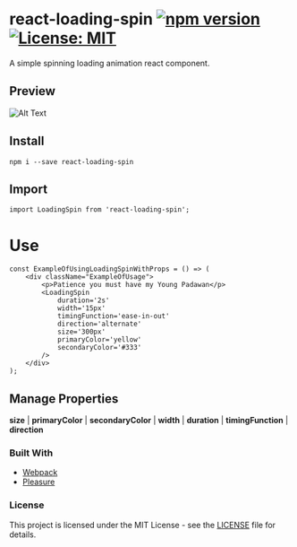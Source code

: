 # react-loading-spin [![npm version](https://badge.fury.io/js/react-loading-spin.svg)](https://badge.fury.io/js/react-loading-spin) [![License: MIT](https://img.shields.io/badge/License-MIT-green.svg)](https://opensource.org/licenses/MIT)
A simple spinning loading animation react component.


## Preview
![Alt Text](https://imgur.com/UaME3w9.gif)

## Install
```
npm i --save react-loading-spin
```

## Import
```
import LoadingSpin from 'react-loading-spin';
```

# Use
```
const ExampleOfUsingLoadingSpinWithProps = () => (
    <div className="ExampleOfUsage">
        <p>Patience you must have my Young Padawan</p>
        <LoadingSpin
            duration='2s'
            width='15px'
            timingFunction='ease-in-out'
            direction='alternate'
            size='300px'
            primaryColor='yellow'
            secondaryColor='#333'
        />
    </div>
);
```

## Manage Properties
**size** | **primaryColor** | **secondaryColor** | **width** | **duration** | **timingFunction** | **direction**

### Built With
* [Webpack](https://webpack.js.org/)
* [Pleasure](https://en.wikipedia.org/wiki/Pleasure)

### License
This project is licensed under the MIT License - see the [LICENSE](LICENSE) file for details.
